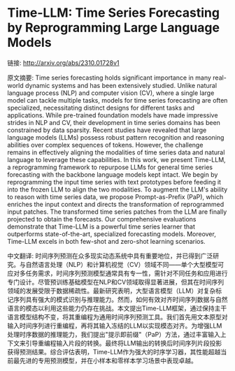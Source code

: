 # Time-LLM: Time Series Forecasting by Reprogramming Large Language Models

链接: http://arxiv.org/abs/2310.01728v1

原文摘要:
Time series forecasting holds significant importance in many real-world
dynamic systems and has been extensively studied. Unlike natural language
process (NLP) and computer vision (CV), where a single large model can tackle
multiple tasks, models for time series forecasting are often specialized,
necessitating distinct designs for different tasks and applications. While
pre-trained foundation models have made impressive strides in NLP and CV, their
development in time series domains has been constrained by data sparsity.
Recent studies have revealed that large language models (LLMs) possess robust
pattern recognition and reasoning abilities over complex sequences of tokens.
However, the challenge remains in effectively aligning the modalities of time
series data and natural language to leverage these capabilities. In this work,
we present Time-LLM, a reprogramming framework to repurpose LLMs for general
time series forecasting with the backbone language models kept intact. We begin
by reprogramming the input time series with text prototypes before feeding it
into the frozen LLM to align the two modalities. To augment the LLM's ability
to reason with time series data, we propose Prompt-as-Prefix (PaP), which
enriches the input context and directs the transformation of reprogrammed input
patches. The transformed time series patches from the LLM are finally projected
to obtain the forecasts. Our comprehensive evaluations demonstrate that
Time-LLM is a powerful time series learner that outperforms state-of-the-art,
specialized forecasting models. Moreover, Time-LLM excels in both few-shot and
zero-shot learning scenarios.

中文翻译:
时间序列预测在众多现实动态系统中具有重要地位，并已得到广泛研究。与自然语言处理（NLP）和计算机视觉（CV）领域不同——单个大型模型可应对多任务需求，时间序列预测模型通常具有专一性，需针对不同任务和应用进行专门设计。尽管预训练基础模型在NLP和CV领域取得显著进展，但其在时间序列领域的发展受限于数据稀疏性。最新研究表明，大型语言模型（LLM）对复杂标记序列具有强大的模式识别与推理能力。然而，如何有效对齐时间序列数据与自然语言的模态以利用这些能力仍存在挑战。本文提出Time-LLM框架，通过保持主干语言模型结构不变，将其重编程为通用时间序列预测工具。我们首先用文本原型对输入时间序列进行重编程，再将其输入冻结的LLM以实现模态对齐。为增强LLM处理时序数据的推理能力，我们提出"提示即前缀"（PaP）方法，通过丰富输入上下文来引导重编程输入片段的转换。最终将LLM输出的转换后时间序列片段投影获得预测结果。综合评估表明，Time-LLM作为强大的时序学习器，其性能超越当前最先进的专用预测模型，并在小样本和零样本学习场景中表现卓越。
